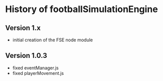 # History of footballSimulationEngine

## Version 1.x
- initial creation of the FSE node module

## Version 1.0.3
- fixed eventManager.js
- fixed playerMovement.js
